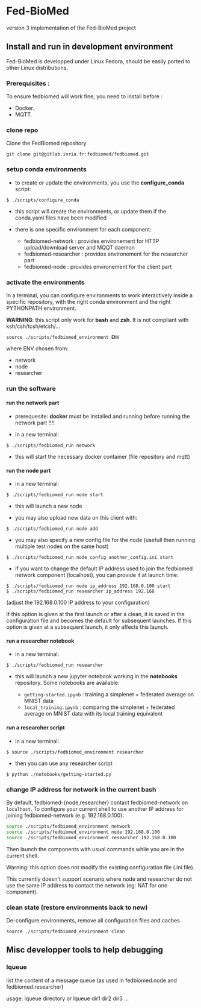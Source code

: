 # Fed-BioMed

version 3 implementation of the Fed-BioMed project

## Install and run in development environment

Fed-BioMed is developped under Linux Fedora, should be easily ported to other Linux distributions.

### Prerequisites :

To ensure fedbiomed will work fine, you need to install before :
* Docker.
* MQTT.

### clone repo

Clone the FedBiomed repository
```
git clone git@gitlab.inria.fr:fedbiomed/fedbiomed.git
```

### setup conda environments

* to create or update the environments, you use the **configure_conda** script:

```
$ ./scripts/configure_conda
```

* this script will create the environments, or update them if the conda.yaml files have been modified

* there is one specific environment for each component:

  * fedbiomed-network    : provides environement for HTTP upload/download server and MQQT daemon
  * fedbiomed-researcher : provides environement for the researcher part
  * fedbiomed-node       : provides environement for the client part

### activate the environments

In a terminal, you can configure environments to work interactively inside a specific repository, with the right conda environment and the right PYTHONPATH environment.

**WARNING**: this script only work for **bash** and **zsh**. It is not compliant with ksh/csh/tcsh/etcsh/...

```
source ./scripts/fedbiomed_environment ENV
```

where ENV chosen from:

* network
* node
* researcher

### run the software

#### run the network part

* prerequesite: **docker** must be installed and running before running the network part !!!!

* in a new terminal:

```
$ ./scripts/fedbiomed_run network
```

* this will start the necessary docker container (file repository and mqtt)

#### run the node part

* in a new terminal:

```
$ ./scripts/fedbiomed_run node start
```

* this will launch a new node

* you may also upload new data on this client with:

```
$ ./scripts/fedbiomed_run node add
```

* you may also specify a new config file for the node (usefull then running multiple test nodes on the same host)

```
$ ./scripts/fedbiomed_run node config another_config.ini start
```

* if you want to change the default IP address used to join the fedbiomed network component (localhost), you can provide it at launch time:

```
$ ./scripts/fedbiomed_run node ip_address 192.168.0.100 start
$ ./scripts/fedbiomed_run researcher ip_address 192.168
```

(adjust the 192.168.0.100 IP address to your configuration)

If this option is given at the first launch or after a clean, it is saved in the configuration file and becomes the default for subsequent launches. If this option is given at a subsequent launch, it only affects this launch.

#### run a researcher notebook

* in a new terminal:

```
$ ./scripts/fedbiomed_run researcher
```

* this will launch a new jupyter notebook working in the **notebooks** repository. Some notebooks are available:

  - `getting-started.ipynb` : training a simplenet + federated average on MNIST data
  - `local_training.ipynb` : comparing the simplenet + federated average on MNIST data with its local training equivalent


#### run a researcher script

* in a new terminal:

```
$ source ./scripts/fedbiomed_environment researcher
```

* then you can use any researcher script

```
$ python ./notebooks/getting-started.py
```

### change IP address for network in the current bash

By default, fedbiomed-{node,researcher} contact fedbiomed-network on `localhost`.
To configure your current shell to use another IP address for joining fedbiomed-network (e.g. 192.168.0.100):

```bash
source ./scripts/fedbiomed_environment network
source ./scripts/fedbiomed_environment node 192.168.0.100
source ./scripts/fedbiomed_environment researcher 192.168.0.100
```

Then launch the components with usual commands while you are in the current shell.

Warning: this option does not modify the existing configuration file (.ini file).


This currently doesn't support scenario where node and researcher do not use the same IP address to contact the network (eg: NAT for one component).


### clean state (restore environments back to new)

De-configure environments, remove all configuration files and caches
```
source ./scripts/fedbiomed_environment clean
```



## Misc developper tools to help debugging

### lqueue

list the content of a message queue (as used in fedbiomed.node and fedbiomed.researcher)

usage:  lqueue directory
   or
        lqueue dir1 dir2 dir3 ...
